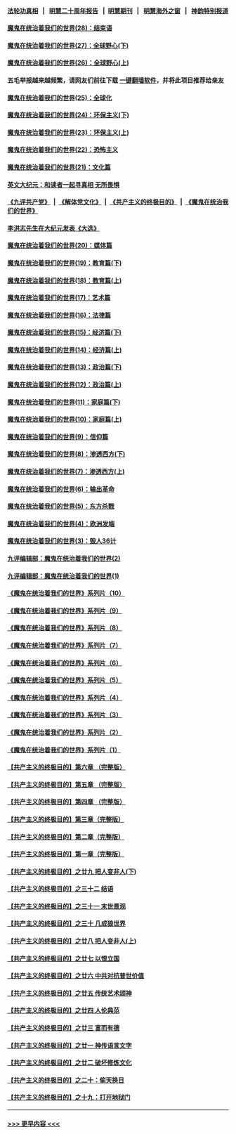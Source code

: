 #### [法轮功真相](https://github.com/gfw-breaker/truth/blob/master/README.md?t=0) &nbsp;&nbsp;|&nbsp;&nbsp; [明慧二十周年报告](https://github.com/gfw-breaker/mh-reports/blob/master/README.md?t=0) &nbsp;&nbsp;|&nbsp;&nbsp;[明慧期刊](https://github.com/gfw-breaker/mh-qikan) &nbsp;&nbsp;|&nbsp;&nbsp; [明慧海外之窗](https://github.com/gfw-breaker/mh-news/blob/master/README.md?t=0) &nbsp;&nbsp;|&nbsp;&nbsp; [神韵特别报道](https://github.com/gfw-breaker/mh-news/blob/master/shenyun.md?t=0)
#### [魔鬼在统治着我们的世界(28)：结束语](../pages/nsc422/n10936246.md?t=06241852) 
#### [魔鬼在统治着我们的世界(27)：全球野心(下)](../pages/nsc422/n10928319.md?t=06241852) 
#### [魔鬼在统治着我们的世界(26)：全球野心(上)](../pages/nsc422/n10900318.md?t=06241852) 
#### 五毛举报越来越频繁，请网友们前往下载 [一键翻墙软件](https://github.com/gfw-breaker/ssr-accounts)，并将此项目推荐给亲友
#### [魔鬼在统治着我们的世界(25)：全球化](../pages/nsc422/n10788205.md?t=06241852) 
#### [魔鬼在统治着我们的世界(24)：环保主义(下)](../pages/nsc422/n10695307.md?t=06241852) 
#### [魔鬼在统治着我们的世界(23)：环保主义(上)](../pages/nsc422/n10688613.md?t=06241852) 
#### [魔鬼在统治着我们的世界(22)：恐怖主义](../pages/nsc422/n10614727.md?t=06241852) 
#### [魔鬼在统治着我们的世界(21)：文化篇](../pages/nsc422/n10597706.md?t=06241852) 
#### [英文大纪元：和读者一起寻真相 无所畏惧](../pages/nsc422/n12542027.md?t=06241852) 
#### [《九评共产党》](https://github.com/begood0513/9ping.md/blob/master/README.md) &nbsp;|&nbsp; [《解体党文化》](../../../../jtdwh.md/blob/master/README.md)  &nbsp;|&nbsp; [《共产主义的终极目的》](../../../../gczydzjmd.md/blob/master/README.md) &nbsp;|&nbsp; [《魔鬼在统治我们的世界》](../../../../mgztzwmdsj.md/blob/master/README.md) 
#### [李洪志先生在大纪元发表《大选》](../pages/nsc422/n12534746.md?t=06241852) 
#### [魔鬼在统治着我们的世界(20)：媒体篇](../pages/nsc422/n10586579.md?t=06241852) 
#### [魔鬼在统治着我们的世界(19)：教育篇(下)](../pages/nsc422/n10564808.md?t=06241852) 
#### [魔鬼在统治着我们的世界(18)：教育篇(上)](../pages/nsc422/n10526970.md?t=06241852) 
#### [魔鬼在统治着我们的世界(17)：艺术篇](../pages/nsc422/n10499093.md?t=06241852) 
#### [魔鬼在统治着我们的世界(16)：法律篇](../pages/nsc422/n10485969.md?t=06241852) 
#### [魔鬼在统治着我们的世界(15)：经济篇(下)](../pages/nsc422/n10469975.md?t=06241852) 
#### [魔鬼在统治着我们的世界(14)：经济篇(上)](../pages/nsc422/n10457370.md?t=06241852) 
#### [魔鬼在统治着我们的世界(13)：政治篇(下)](../pages/nsc422/n10448270.md?t=06241852) 
#### [魔鬼在统治着我们的世界(12)：政治篇(上)](../pages/nsc422/n10444576.md?t=06241852) 
#### [魔鬼在统治着我们的世界(11)：家庭篇(下)](../pages/nsc422/n10440961.md?t=06241852) 
#### [魔鬼在统治着我们的世界(10)：家庭篇(上)](../pages/nsc422/n10435448.md?t=06241852) 
#### [魔鬼在统治着我们的世界(9)：信仰篇](../pages/nsc422/n10432159.md?t=06241852) 
#### [魔鬼在统治着我们的世界(8)：渗透西方(下)](../pages/nsc422/n10429603.md?t=06241852) 
#### [魔鬼在统治着我们的世界(7)：渗透西方(上)](../pages/nsc422/n10426013.md?t=06241852) 
#### [魔鬼在统治着我们的世界(6)：输出革命](../pages/nsc422/n10421536.md?t=06241852) 
#### [魔鬼在统治着我们的世界(5)：东方杀戮](../pages/nsc422/n10417707.md?t=06241852) 
#### [魔鬼在统治着我们的世界(4)：欧洲发端](../pages/nsc422/n10414890.md?t=06241852) 
#### [魔鬼在统治着我们的世界(3)：毁人36计](../pages/nsc422/n10411583.md?t=06241852) 
#### [九评编辑部：魔鬼在统治着我们的世界(2)](../pages/nsc422/n10410036.md?t=06241852) 
#### [九评编辑部：魔鬼在统治着我们的世界(1)](../pages/nsc422/n10406825.md?t=06241852) 
#### [《魔鬼在统治着我们的世界》系列片（10）](../pages/nsc422/n12292670.md?t=06241852) 
#### [《魔鬼在统治着我们的世界》系列片（9）](../pages/nsc422/n12290859.md?t=06241852) 
#### [《魔鬼在统治着我们的世界》系列片（8）](../pages/nsc422/n12287445.md?t=06241852) 
#### [《魔鬼在统治着我们的世界》系列片（7）](../pages/nsc422/n12283425.md?t=06241852) 
#### [《魔鬼在统治着我们的世界》系列片（6）](../pages/nsc422/n12282314.md?t=06241852) 
#### [《魔鬼在统治着我们的世界》系列片（5）](../pages/nsc422/n12281419.md?t=06241852) 
#### [《魔鬼在统治着我们的世界》系列片（4）](../pages/nsc422/n12274024.md?t=06241852) 
#### [《魔鬼在统治着我们的世界》系列片（3）](../pages/nsc422/n12271322.md?t=06241852) 
#### [《魔鬼在统治着我们的世界》系列片（2）](../pages/nsc422/n12269049.md?t=06241852) 
#### [《魔鬼在统治着我们的世界》系列片（1）](../pages/nsc422/n12267575.md?t=06241852) 
#### [【共产主义的终极目的】第六章 （完整版）](../pages/nsc422/n11428913.md?t=06241852) 
#### [【共产主义的终极目的】第五章 （完整版）](../pages/nsc422/n11428912.md?t=06241852) 
#### [【共产主义的终极目的】第四章 （完整版）](../pages/nsc422/n11428907.md?t=06241852) 
#### [【共产主义的终极目的】第三章（完整版）](../pages/nsc422/n11428848.md?t=06241852) 
#### [【共产主义的终极目的】第二章（完整版）](../pages/nsc422/n11428831.md?t=06241852) 
#### [【共产主义的终极目的】第一章（完整版）](../pages/nsc422/n11417651.md?t=06241852) 
#### [【共产主义的终极目的】之廿九 把人变非人(下)](../pages/nsc422/n11344140.md?t=06241852) 
#### [【共产主义的终极目的】之三十二 结语](../pages/nsc422/n11360535.md?t=06241852) 
#### [【共产主义的终极目的】之三十一 末世景观](../pages/nsc422/n11351129.md?t=06241852) 
#### [【共产主义的终极目的】之三十 几成狼世界](../pages/nsc422/n11348280.md?t=06241852) 
#### [【共产主义的终极目的】之廿八 把人变非人(上)](../pages/nsc422/n11340492.md?t=06241852) 
#### [【共产主义的终极目的】之廿七 以恨立国](../pages/nsc422/n11336944.md?t=06241852) 
#### [【共产主义的终极目的】之廿六 中共对抗普世价值](../pages/nsc422/n11324785.md?t=06241852) 
#### [【共产主义的终极目的】之廿五 传统艺术颂神](../pages/nsc422/n11296396.md?t=06241852) 
#### [【共产主义的终极目的】之廿四 人伦典范](../pages/nsc422/n11296397.md?t=06241852) 
#### [【共产主义的终极目的】之廿三 富而有德](../pages/nsc422/n11283598.md?t=06241852) 
#### [【共产主义的终极目的】之廿一 神传语言文字](../pages/nsc422/n11263265.md?t=06241852) 
#### [【共产主义的终极目的】之廿二 破坏修炼文化](../pages/nsc422/n11245728.md?t=06241852) 
#### [【共产主义的终极目的】之二十：偷天换日](../pages/nsc422/n11238846.md?t=06241852) 
#### [【共产主义的终极目的】之十九：打开地狱门](../pages/nsc422/n11206376.md?t=06241852) 

----
#### [ >>> 更早内容 <<< ](../indexes/nsc422-earlier.md)
